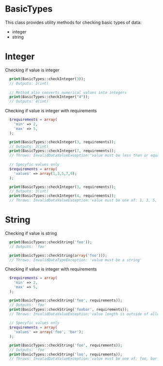 BasicTypes
===
This class provides utility methods for checking basic types of data:

 * integer
 * string

Integer
====
Checking if value is integer
```php
  print(BasicTypes::checkInteger(3));
  // Outputs: 3(int)
  
  // Method also converts numerical values into integers
  print(BasicTypes::checkInteger("4"));
  // Outputs: 4(int)
```
Checking if value is integer with requirements
```php
  $requirements = array(
    'min' => 2,
    'max' => 5,
  );

  print(BasicTypes::checkInteger(3, requirements));
  // Outputs: 3(int)
  print(BasicTypes::checkInteger(7, requirements));
  // Throws: InvalidDataValueException:'value must be less than or equal to 5'
  
  // Specyfic values only
  $requirements = array(
    'values' => array(1,3,5,7,9);
  );

  print(BasicTypes::checkInteger(3, requirements));
  // Outputs: 3(int)
  print(BasicTypes::checkInteger(4, requirements));
  // Throws: InvalidDataValueException:'value must be one of: 1, 3, 5, 7, 9'
```

String
====
Checking if value is string
```php
  print(BasicTypes::checkString('foo'));
  // Outputs: 'foo'

  print(BasicTypes::checkString(array('foo')));
  // Throws: InvalidDataTypeException: 'value must be a string'
```
Checking if value is integer with requirements
```php
  $requirements = array(
    'min' => 2,
    'max' => 5,
  );

  print(BasicTypes::checkString('foo', requirements));
  // Outputs: 'foo'
  print(BasicTypes::checkString('foobar', requirements));
  // Throws: InvalidDataValueException:'value length is outside of allowed range (2 to 5)'
  
  // Specyfic values only
  $requirements = array(
    'values' => array('foo', 'bar');
  );

  print(BasicTypes::checkString('foo', requirements));
  // Outputs: 'foo'
  print(BasicTypes::checkString('loo', requirements));
  // Throws: InvalidDataValueException:'value must be one of: foo, bar'
```
